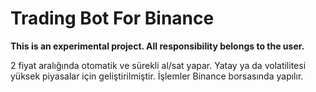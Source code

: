 # Trading Bot For Binance
**This is an experimental project. All responsibility belongs to the user.**

2 fiyat aralığında otomatik ve sürekli al/sat yapar. Yatay ya da volatilitesi yüksek piyasalar için geliştirilmiştir. İşlemler Binance borsasında yapılır.